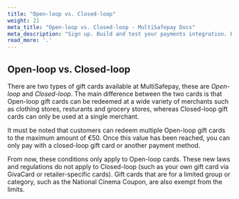 ```yaml
---
title: "Open-loop vs. Closed-loop"
weight: 21
meta_title: "Open-loop vs. Closed-loop - MultiSafepay Docs"
meta_description: "Sign up. Build and test your payments integration. Explore our products and services. Use our API Reference, SDKs, and wrappers. Get support."
read_more: '.'
---
```

## Open-loop vs. Closed-loop

There are two types of gift cards available at MultiSafepay, these are _Open-loop_ and _Closed-loop_. The main difference between the two cards is that Open-loop gift cards can be redeemed at a wide variety of merchants such as clothing stores, resturants and grocery stores, whereas Closed-loop gift cards can only be used at a single merchant.

It must be noted that customers can redeem multiple Open-loop gift cards to the maximum amount of €50. Once this value has been reached, you can only pay with a closed-loop gift card or another payment method.

From now, these conditions only apply to Open-loop cards. These new laws and regulations do not apply to Closed-loop (such as your own gift card via GivaCard or retailer-specific cards). Gift cards that are for a limited group or category, such as the National Cinema Coupon, are also exempt from the limits.